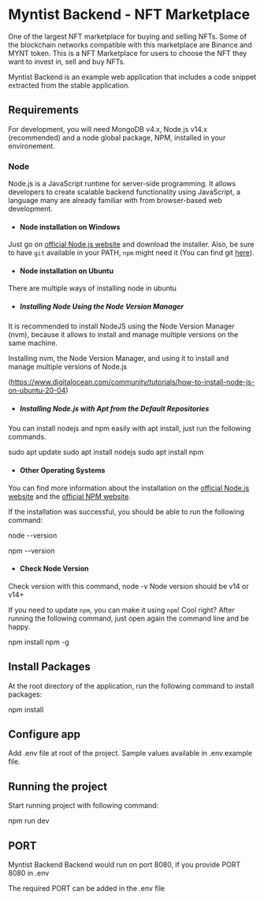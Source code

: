 # Myntist Backend - NFT Marketplace

One of the largest NFT marketplace for buying and selling NFTs. Some of the blockchain networks compatible with this marketplace are Binance and MYNT token. This is a NFT Marketplace for users to choose the NFT they want to invest in, sell and buy NFTs.

Myntist Backend is an example web application that includes a code snippet extracted from the stable application.

## Requirements

For development, you will need MongoDB v4.x, Node.js v14.x (recommended) and a node global package, NPM, installed in your environement.

### Node

Node.js is a JavaScript runtime for server-side programming. It allows developers to create scalable backend functionality using JavaScript, a language many are already familiar with from browser-based web development.
- #### Node installation on Windows

Just go on [official Node.js website](https://nodejs.org/) and download the installer.
Also, be sure to have `git` available in your PATH, `npm` might need it (You can find git [here](https://git-scm.com/)).

- #### Node installation on Ubuntu

There are multiple ways of installing node in ubuntu

- ##### Installing Node Using the Node Version Manager

It is recommended to install NodeJS using the Node Version Manager (nvm), because it allows to install and manage multiple versions on the same machine.

Installing nvm, the Node Version Manager, and using it to install and manage multiple versions of Node.js

(https://www.digitalocean.com/community/tutorials/how-to-install-node-js-on-ubuntu-20-04)

- ##### Installing Node.js with Apt from the Default Repositories

You can install nodejs and npm easily with apt install, just run the following commands.

sudo apt update
sudo apt install nodejs
sudo apt install npm


- #### Other Operating Systems

You can find more information about the installation on the [official Node.js website](https://nodejs.org/) and the [official NPM website](https://npmjs.org/).

If the installation was successful, you should be able to run the following command:

node --version

npm --version

- #### Check Node Version 

Check version with this command, node -v 
Node version should be v14 or v14+

If you need to update `npm`, you can make it using `npm`! Cool right? After running the following command, just open again the command line and be happy.

npm install npm -g

## Install Packages 

At the root directory of the application, run the following command to install packages:

npm install

## Configure app

Add .env file at root of the project. Sample values available in .env.example file.

## Running the project

Start running project with following command:

npm run dev

## PORT

Myntist Backend Backend would run on port 8080, if you provide PORT 8080 in .env

The required PORT can be added in the .env file
